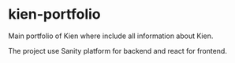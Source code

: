 # kien-portfolio

Main portfolio of Kien where include all information about Kien.

The project use Sanity platform for backend and react for frontend.
